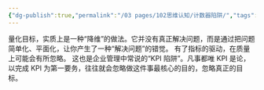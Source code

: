 ```yaml
---
{"dg-publish":true,"permalink":"/03 pages/102思维认知/计数器陷阱/","tags":["PKM"],"created":"2024-11-30T21:02:14.866+08:00","updated":"2025-03-04T13:38:20.582+08:00"}
---
```


量化目标，实质上是一种“降维”的做法。它并没有真正解决问题，而是通过把问题简单化、平面化，让你产生了一种“解决问题”的错觉。
有了指标的驱动，在质量上可能会有所忽略。
这也是企业管理中常说的“KPI 陷阱”。凡事都唯 KPI 是论，以完成 KPI 为第一要务，往往就会忽略做这件事最核心的目的，忽略真正的目标。